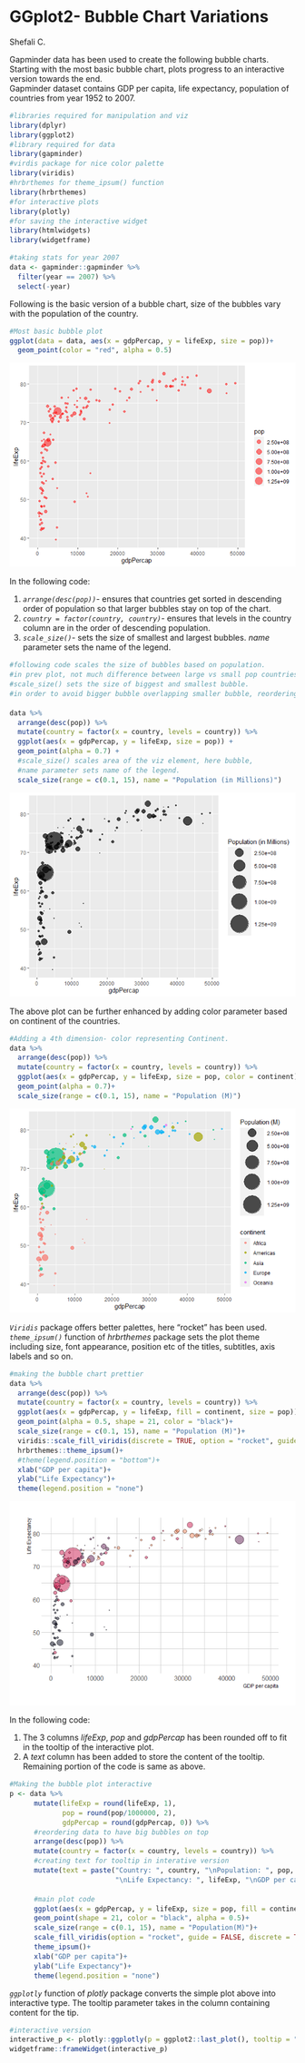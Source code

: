 GGplot2- Bubble Chart Variations
================
Shefali C.

Gapminder data has been used to create the following bubble charts.
Starting with the most basic bubble chart, plots progress to an
interactive version towards the end.  
Gapminder dataset contains GDP per capita, life expectancy, population
of countries from year 1952 to 2007.

``` r
#libraries required for manipulation and viz
library(dplyr)
library(ggplot2)
#library required for data
library(gapminder)
#virdis package for nice color palette
library(viridis)
#hrbrthemes for theme_ipsum() function
library(hrbrthemes)
#for interactive plots
library(plotly)
#for saving the interactive widget
library(htmlwidgets)
library(widgetframe)
```

``` r
#taking stats for year 2007
data <- gapminder::gapminder %>% 
  filter(year == 2007) %>% 
  select(-year)
```

Following is the basic version of a bubble chart, size of the bubbles
vary with the population of the country.

``` r
#Most basic bubble plot
ggplot(data = data, aes(x = gdpPercap, y = lifeExp, size = pop))+
  geom_point(color = "red", alpha = 0.5)
```

![](bubble_charts_files/figure-gfm/unnamed-chunk-3-1.png)<!-- -->

In the following code:  
1. *`arrange(desc(pop))`*- ensures that countries get sorted in
descending order of population so that larger bubbles stay on top of the
chart.  
2. *`country = factor(country, country)`*- ensures that levels in the
country column are in the order of descending population.  
3. *`scale_size()`*- sets the size of smallest and largest bubbles.
*name* parameter sets the name of the legend.

``` r
#following code scales the size of bubbles based on population.
#in prev plot, not much difference between large vs small pop countries.
#scale_size() sets the size of biggest and smallest bubble. 
#in order to avoid bigger bubble overlapping smaller bubble, reordering has been done.

data %>% 
  arrange(desc(pop)) %>% 
  mutate(country = factor(x = country, levels = country)) %>% 
  ggplot(aes(x = gdpPercap, y = lifeExp, size = pop)) + 
  geom_point(alpha = 0.7) + 
  #scale_size() scales area of the viz element, here bubble,
  #name parameter sets name of the legend.
  scale_size(range = c(0.1, 15), name = "Population (in Millions)")
```

![](bubble_charts_files/figure-gfm/unnamed-chunk-4-1.png)<!-- -->

The above plot can be further enhanced by adding color parameter based
on continent of the countries.

``` r
#Adding a 4th dimension- color representing Continent.
data %>% 
  arrange(desc(pop)) %>% 
  mutate(country = factor(x = country, levels = country)) %>% 
  ggplot(aes(x = gdpPercap, y = lifeExp, size = pop, color = continent))+
  geom_point(alpha = 0.7)+
  scale_size(range = c(0.1, 15), name = "Population (M)")
```

![](bubble_charts_files/figure-gfm/unnamed-chunk-5-1.png)<!-- -->

*`Viridis`* package offers better palettes, here “rocket” has been
used.  
*`theme_ipsum()`* function of *hrbrthemes* package sets the plot theme
including size, font appearance, position etc of the titles, subtitles,
axis labels and so on.

``` r
#making the bubble chart prettier
data %>% 
  arrange(desc(pop)) %>% 
  mutate(country = factor(x = country, levels = country)) %>% 
  ggplot(aes(x = gdpPercap, y = lifeExp, fill = continent, size = pop))+
  geom_point(alpha = 0.5, shape = 21, color = "black")+
  scale_size(range = c(0.1, 15), name = "Population (M)")+
  viridis::scale_fill_viridis(discrete = TRUE, option = "rocket", guide = "none")+
  hrbrthemes::theme_ipsum()+
  #theme(legend.position = "bottom")+
  xlab("GDP per capita")+
  ylab("Life Expectancy")+
  theme(legend.position = "none")
```

![](bubble_charts_files/figure-gfm/unnamed-chunk-6-1.png)<!-- -->

In the following code:  
1. The 3 columns *lifeExp*, *pop* and *gdpPercap* has been rounded off
to fit in the tooltip of the interactive plot.  
2. A *text* column has been added to store the content of the tooltip.  
Remaining portion of the code is same as above.

``` r
#Making the bubble plot interactive
p <- data %>% 
      mutate(lifeExp = round(lifeExp, 1),
             pop = round(pop/1000000, 2),
             gdpPercap = round(gdpPercap, 0)) %>% 
      #reordering data to have big bubbles on top
      arrange(desc(pop)) %>% 
      mutate(country = factor(x = country, levels = country)) %>% 
      #creating text for tooltip in interative version
      mutate(text = paste("Country: ", country, "\nPopulation: ", pop,
                          "\nLife Expectancy: ", lifeExp, "\nGDP per capita: ", gdpPercap, sep = "")) %>% 
      
      #main plot code
      ggplot(aes(x = gdpPercap, y = lifeExp, size = pop, fill = continent, text = text))+
      geom_point(shape = 21, color = "black", alpha = 0.5)+
      scale_size(range = c(0.1, 15), name = "Population(M)")+
      scale_fill_viridis(option = "rocket", guide = FALSE, discrete = TRUE)+
      theme_ipsum()+
      xlab("GDP per capita")+
      ylab("Life Expectancy")+
      theme(legend.position = "none")
```

*`ggplotly`* function of *plotly* package converts the simple plot above
into interactive type. The tooltip parameter takes in the column
containing content for the tip.

``` r
#interactive version
interactive_p <- plotly::ggplotly(p = ggplot2::last_plot(), tooltip = "text")
widgetframe::frameWidget(interactive_p)
```

<div id="htmlwidget-0b849f58bd6c9a481aaa" style="width:100%;height:480px;" class="widgetframe html-widget"></div>
<script type="application/json" data-for="htmlwidget-0b849f58bd6c9a481aaa">{"x":{"url":"bubble_charts_files/figure-gfm//widgets/widget_unnamed-chunk-8.html","options":{"xdomain":"*","allowfullscreen":false,"lazyload":false}},"evals":[],"jsHooks":[]}</script>

``` r
#saving the widget
htmlwidgets::saveWidget(widget = interactive_p, 
                        file = paste0(getwd(),"/gdp_vs_life_expectancy.html"))
```
